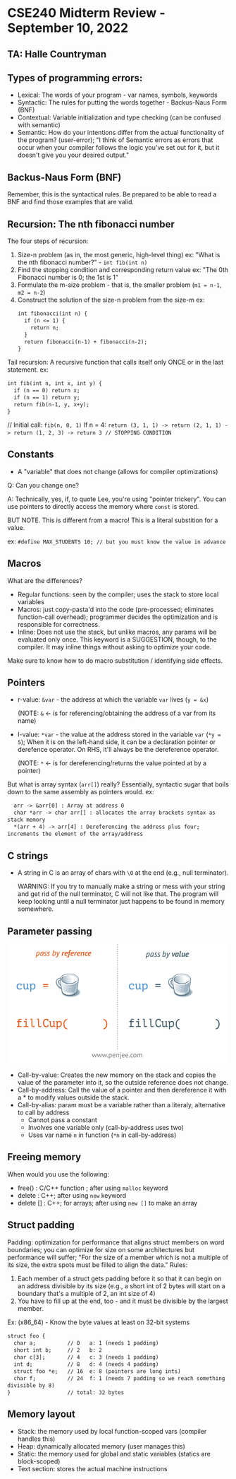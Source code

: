 # CSE240 Midterm Review - September 10, 2022

## TA: Halle Countryman

Types of programming errors:
----------------------------
- Lexical: The words of your program - var names, symbols, keywords
- Syntactic: The rules for putting the words together - Backus-Naus Form (BNF)
- Contextual: Variable initialization and type checking (can be confused with semantic)
- Semantic: How do your intentions differ from the actual functionality of the program? (user-error);
            "I think of Semantic errors as errors that occur when your compiler follows the logic
			you've set out for it, but it doesn't give you your desired output."

Backus-Naus Form (BNF)
----------------------
Remember, this is the syntactical rules. Be prepared to be able to read a BNF
and find those examples that are valid.

Recursion: The nth fibonacci number
-----------------------------------
The four steps of recursion:
1) Size-n problem (as in, the most generic, high-level thing)
   ex: "What is the nth fibonacci number?" - `int fib(int n)`
2) Find the stopping condition and corresponding return value
   ex: "The 0th Fibonacci number is 0; the 1st is 1"
3) Formulate the m-size problem - that is, the smaller problem (`m1 = n-1`, `m2 = n-2`)
4) Construct the solution of the size-n problem from the size-m
   ex:
   ```
   int fibonacci(int n) {
     if (n <= 1) {
	   return n;
	 }
	 return fibonacci(n-1) + fibonacci(n-2);
   }
   ```

Tail recursion: A recursive function that calls itself only ONCE or in the last statement.
   ex:
   ```
   int fib(int n, int x, int y) {
     if (n == 0) return x;
	 if (n == 1) return y;
	 return fib(n-1, y, x+y);
   }
   ```
   // Initial call: `fib(n, 0, 1)`
   If n = 4:
   `return (3, 1, 1) -> return (2, 1, 1) -> return (1, 2, 3) -> return 3 // STOPPING CONDITION`
   
Constants
---------
- A "variable" that does not change (allows for compiler optimizations)

Q: Can you change one?

A: Technically, yes, if, to quote Lee, you're using "pointer trickery".
   You can use pointers to directly access the memory where `const` is stored.

BUT NOTE. This is different from a macro! This is a literal substition for a value.

ex: `#define MAX_STUDENTS 10; // but you must know the value in advance`

Macros
------
What are the differences?
- Regular functions: seen by the compiler; uses the stack to store local variables
- Macros: just copy-pasta'd into the code (pre-processed; eliminates function-call overhead);
          programmer decides the optimization and is responsible for correctness.
- Inline: Does not use the stack, but unlike macros, any params will be evaluated only once.
          This keyword is a SUGGESTION, though, to the compiler. It may inline things without
		  asking to optimize your code.

Make sure to know how to do macro substitution / identifying side effects.

Pointers
--------
- r-value: `&var` - the address at which the variable `var` lives (`y = &x`)
  
  (NOTE: `&` <- is for referencing/obtaining the address of a var from its name)
- l-value: `*var` - the value at the address stored in the variable `var` (`*y = 5`);
           When it is on the left-hand side, it can be a declaration pointer or derefence operator.
		       On RHS, it'll always be the dereference operator.
  
  (NOTE: `*` <- is for dereferencing/returns the value pointed at by a pointer)

But what is array syntax (`arr[]`) really?
Essentially, syntactic sugar that boils down to the same assembly as pointers would.
   ex:
   ```
     arr -> &arr[0] : Array at address 0
     char *arr -> char arr[] : allocates the array brackets syntax as stack memory
     *(arr + 4) -> arr[4] : Dereferencing the address plus four; increments the element of the array/address
   ```

C strings
---------
- A string in C is an array of chars with `\0` at the end (e.g., null terminator).
 
  WARNING: If you try to manually make a string or mess with your string and get
           rid of the null terminator, C will not like that. The program will keep
		       looking until a null terminator just happens to be found in memory somewhere.

Parameter passing
-----------------

![Animation to delineate parameter passing](/images/pass-by-reference-vs-pass-by-value-animation.gif)

- Call-by-value: Creates the new memory on the stack and copies the value of the parameter
               into it, so the outside reference does not change.
- Call-by-address: Call the value of a pointer and then dereference it with a * to modify
               values outside the stack.
- Call-by-alias: param must be a variable rather than a literaly, alternative to call by address
   - Cannot pass a constant
   - Involves one variable only (call-by-address uses two)
   - Uses var name `n` in function (`*n` in call-by-address)


Freeing memory
--------------
When would you use the following:
- free() : C/C++ function ; after using `malloc` keyword
- delete : C++; after using `new` keyword
- delete [] : C++; for arrays; after using `new []` to make an array

Struct padding
--------------
Padding: optimization for performance that aligns struct members on word boundaries;
         you can optimize for size on some architectures but performance will suffer;
		 "For the size of a member which is not a multiple of its size, the extra
		 spots must be filled to align the data."
Rules:
1) Each member of a struct gets padding before it so that it can begin on an address
   divisible by its size (e.g., a short int of 2 bytes will start on a boundary that's
   a multiple of 2, an int size of 4)
2) You have to fill up at the end, too - and it must be divisible by the largest member.

Ex: (x86_64) - Know the byte values at least on 32-bit systems
```
struct foo {
  char a;          // 0   a: 1 (needs 1 padding)
  short int b;     // 2   b: 2
  char c[3];       // 4   c: 3 (needs 1 padding)
  int d;           // 8   d: 4 (needs 4 padding)
  struct foo *e;   // 16  e: 8 (pointers are long ints)
  char f;          // 24  f: 1 (needs 7 padding so we reach something divisible by 8)
}                  // total: 32 bytes
```

Memory layout
--------------
- Stack: the memory used by local function-scoped vars (compiler handles this)
- Heap: dynamically allocated memory (user manages this)
- Static: the memory used for global and static variables (statics are block-scoped)
- Text section: stores the actual machine instructions
